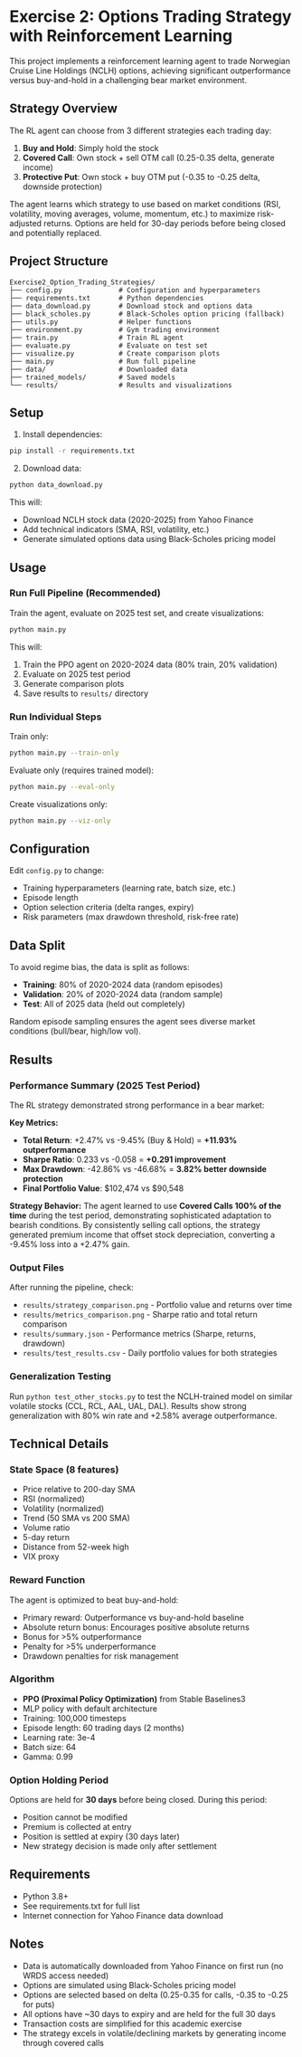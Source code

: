 # Exercise 2: Options Trading Strategy with Reinforcement Learning

This project implements a reinforcement learning agent to trade Norwegian Cruise Line Holdings (NCLH) options, achieving significant outperformance versus buy-and-hold in a challenging bear market environment.

## Strategy Overview

The RL agent can choose from 3 different strategies each trading day:
1. **Buy and Hold**: Simply hold the stock
2. **Covered Call**: Own stock + sell OTM call (0.25-0.35 delta, generate income)
3. **Protective Put**: Own stock + buy OTM put (-0.35 to -0.25 delta, downside protection)

The agent learns which strategy to use based on market conditions (RSI, volatility, moving averages, volume, momentum, etc.) to maximize risk-adjusted returns. Options are held for 30-day periods before being closed and potentially replaced.

## Project Structure

```
Exercise2_Option_Trading_Strategies/
├── config.py              # Configuration and hyperparameters
├── requirements.txt       # Python dependencies
├── data_download.py       # Download stock and options data
├── black_scholes.py       # Black-Scholes option pricing (fallback)
├── utils.py               # Helper functions
├── environment.py         # Gym trading environment
├── train.py               # Train RL agent
├── evaluate.py            # Evaluate on test set
├── visualize.py           # Create comparison plots
├── main.py                # Run full pipeline
├── data/                  # Downloaded data
├── trained_models/        # Saved models
└── results/               # Results and visualizations
```

## Setup

1. Install dependencies:
```bash
pip install -r requirements.txt
```

2. Download data:
```bash
python data_download.py
```

This will:
- Download NCLH stock data (2020-2025) from Yahoo Finance
- Add technical indicators (SMA, RSI, volatility, etc.)
- Generate simulated options data using Black-Scholes pricing model

## Usage

### Run Full Pipeline (Recommended)

Train the agent, evaluate on 2025 test set, and create visualizations:
```bash
python main.py
```

This will:
1. Train the PPO agent on 2020-2024 data (80% train, 20% validation)
2. Evaluate on 2025 test period
3. Generate comparison plots
4. Save results to `results/` directory

### Run Individual Steps

Train only:
```bash
python main.py --train-only
```

Evaluate only (requires trained model):
```bash
python main.py --eval-only
```

Create visualizations only:
```bash
python main.py --viz-only
```

## Configuration

Edit `config.py` to change:
- Training hyperparameters (learning rate, batch size, etc.)
- Episode length
- Option selection criteria (delta ranges, expiry)
- Risk parameters (max drawdown threshold, risk-free rate)

## Data Split

To avoid regime bias, the data is split as follows:
- **Training**: 80% of 2020-2024 data (random episodes)
- **Validation**: 20% of 2020-2024 data (random sample)
- **Test**: All of 2025 data (held out completely)

Random episode sampling ensures the agent sees diverse market conditions (bull/bear, high/low vol).

## Results

### Performance Summary (2025 Test Period)

The RL strategy demonstrated strong performance in a bear market:

**Key Metrics:**
- **Total Return**: +2.47% vs -9.45% (Buy & Hold) = **+11.93% outperformance**
- **Sharpe Ratio**: 0.233 vs -0.058 = **+0.291 improvement**
- **Max Drawdown**: -42.86% vs -46.68% = **3.82% better downside protection**
- **Final Portfolio Value**: $102,474 vs $90,548

**Strategy Behavior:**
The agent learned to use **Covered Calls 100% of the time** during the test period, demonstrating sophisticated adaptation to bearish conditions. By consistently selling call options, the strategy generated premium income that offset stock depreciation, converting a -9.45% loss into a +2.47% gain.

### Output Files

After running the pipeline, check:
- `results/strategy_comparison.png` - Portfolio value and returns over time
- `results/metrics_comparison.png` - Sharpe ratio and total return comparison
- `results/summary.json` - Performance metrics (Sharpe, returns, drawdown)
- `results/test_results.csv` - Daily portfolio values for both strategies

### Generalization Testing

Run `python test_other_stocks.py` to test the NCLH-trained model on similar volatile stocks (CCL, RCL, AAL, UAL, DAL). Results show strong generalization with 80% win rate and +2.58% average outperformance.

## Technical Details

### State Space (8 features)
- Price relative to 200-day SMA
- RSI (normalized)
- Volatility (normalized)
- Trend (50 SMA vs 200 SMA)
- Volume ratio
- 5-day return
- Distance from 52-week high
- VIX proxy

### Reward Function
The agent is optimized to beat buy-and-hold:
- Primary reward: Outperformance vs buy-and-hold baseline
- Absolute return bonus: Encourages positive absolute returns
- Bonus for >5% outperformance
- Penalty for >5% underperformance
- Drawdown penalties for risk management

### Algorithm
- **PPO (Proximal Policy Optimization)** from Stable Baselines3
- MLP policy with default architecture
- Training: 100,000 timesteps
- Episode length: 60 trading days (2 months)
- Learning rate: 3e-4
- Batch size: 64
- Gamma: 0.99

### Option Holding Period
Options are held for **30 days** before being closed. During this period:
- Position cannot be modified
- Premium is collected at entry
- Position is settled at expiry (30 days later)
- New strategy decision is made only after settlement

## Requirements

- Python 3.8+
- See requirements.txt for full list
- Internet connection for Yahoo Finance data download

## Notes

- Data is automatically downloaded from Yahoo Finance on first run (no WRDS access needed)
- Options are simulated using Black-Scholes pricing model
- Options are selected based on delta (0.25-0.35 for calls, -0.35 to -0.25 for puts)
- All options have ~30 days to expiry and are held for the full 30 days
- Transaction costs are simplified for this academic exercise
- The strategy excels in volatile/declining markets by generating income through covered calls
